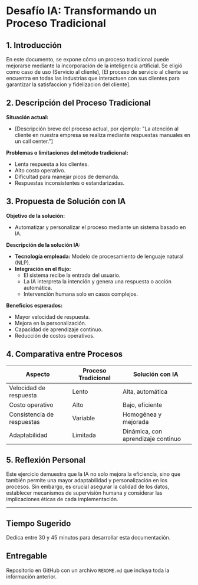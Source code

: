 # Desafío IA: Transformando un Proceso Tradicional

## 1. Introducción
En este documento, se expone cómo un proceso tradicional puede mejorarse mediante la incorporación de la inteligencia artificial. Se eligió como caso de uso (Servicio al cliente), [El proceso de servicio al cliente se encuentra en todas las industrias que interactuen con sus clientes para garantizar la satisfaccion y fidelizacion del cliente].

## 2. Descripción del Proceso Tradicional
**Situación actual:**  
- [Descripción breve del proceso actual, por ejemplo: "La atención al cliente en nuestra empresa se realiza mediante respuestas manuales en un call center."]

**Problemas o limitaciones del método tradicional:**  
- Lenta respuesta a los clientes.  
- Alto costo operativo.  
- Dificultad para manejar picos de demanda.  
- Respuestas inconsistentes o estandarizadas.

## 3. Propuesta de Solución con IA
**Objetivo de la solución:**  
- Automatizar y personalizar el proceso mediante un sistema basado en IA.

**Descripción de la solución IA:**  
- **Tecnología empleada:** Modelo de procesamiento de lenguaje natural (NLP).  
- **Integración en el flujo:**
  - El sistema recibe la entrada del usuario.
  - La IA interpreta la intención y genera una respuesta o acción automática.
  - Intervención humana solo en casos complejos.

**Beneficios esperados:**  
- Mayor velocidad de respuesta.  
- Mejora en la personalización.  
- Capacidad de aprendizaje continuo.  
- Reducción de costos operativos.

## 4. Comparativa entre Procesos

| Aspecto                    | Proceso Tradicional              | Solución con IA                         |
|----------------------------|----------------------------------|-----------------------------------------|
| Velocidad de respuesta     | Lento                            | Alta, automática                        |
| Costo operativo            | Alto                             | Bajo, eficiente                         |
| Consistencia de respuestas | Variable                         | Homogénea y mejorada                   |
| Adaptabilidad              | Limitada                         | Dinámica, con aprendizaje continuo     |

## 5. Reflexión Personal

Este ejercicio demuestra que la IA no solo mejora la eficiencia, sino que también permite una mayor adaptabilidad y personalización en los procesos. Sin embargo, es crucial asegurar la calidad de los datos, establecer mecanismos de supervisión humana y considerar las implicaciones éticas de cada implementación.

---

## Tiempo Sugerido

Dedica entre 30 y 45 minutos para desarrollar esta documentación.

## Entregable

Repositorio en GitHub con un archivo `README.md` que incluya toda la información anterior.